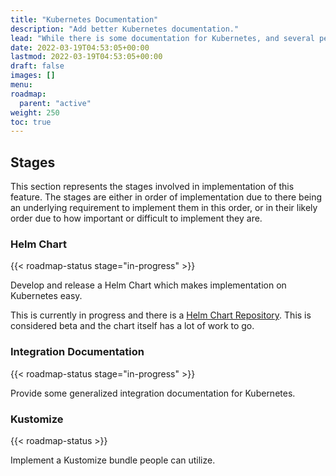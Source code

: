 ```yaml
---
title: "Kubernetes Documentation"
description: "Add better Kubernetes documentation."
lead: "While there is some documentation for Kubernetes, and several people have it working, better documentation is needed."
date: 2022-03-19T04:53:05+00:00
lastmod: 2022-03-19T04:53:05+00:00
draft: false
images: []
menu:
roadmap:
  parent: "active"
weight: 250
toc: true
---
```


## Stages

This section represents the stages involved in implementation of this feature. The stages are either in order of
implementation due to there being an underlying requirement to implement them in this order, or in their likely order
due to how important or difficult to implement they are.

### Helm Chart

{{< roadmap-status stage="in-progress" >}}

Develop and release a Helm Chart which makes implementation on Kubernetes easy.

This is currently in progress and there is a [Helm Chart Repository](https://charts.authelia.com). This is considered
beta and the chart itself has a lot of work to go.

### Integration Documentation

{{< roadmap-status stage="in-progress" >}}

Provide some generalized integration documentation for Kubernetes.

### Kustomize

{{< roadmap-status >}}

Implement a Kustomize bundle people can utilize.
